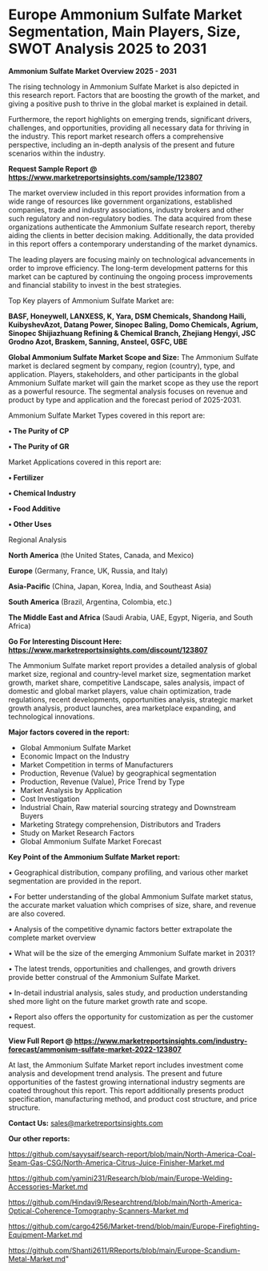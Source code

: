 # Europe Ammonium Sulfate Market Segmentation, Main Players, Size, SWOT Analysis 2025 to 2031

<Strong> Ammonium Sulfate Market Overview 2025 - 2031</strong>

The rising technology in Ammonium Sulfate Market is also depicted in this research report. Factors that are boosting the growth of the market, and giving a positive push to thrive in the global market is explained in detail.

Furthermore, the report highlights on emerging trends, significant drivers, challenges, and opportunities, providing all necessary data for thriving in the industry. This report market research offers a comprehensive perspective, including an in-depth analysis of the present and future scenarios within the industry.

<strong>Request Sample Report @ <a href=https://www.marketreportsinsights.com/sample/123807>https://www.marketreportsinsights.com/sample/123807</a></strong>

The market overview included in this report provides information from a wide range of resources like government organizations, established companies, trade and industry associations, industry brokers and other such regulatory and non-regulatory bodies. The data acquired from these organizations authenticate the Ammonium Sulfate research report, thereby aiding the clients in better decision making. Additionally, the data provided in this report offers a contemporary understanding of the market dynamics.

The leading players are focusing mainly on technological advancements in order to improve efficiency. The long-term development patterns for this market can be captured by continuing the ongoing process improvements and financial stability to invest in the best strategies.

Top Key players of Ammonium Sulfate Market are:

<strong>BASF, Honeywell, LANXESS, K, Yara, DSM Chemicals, Shandong Haili, KuibyshevAzot, Datang Power, Sinopec Baling, Domo Chemicals, Agrium, Sinopec Shijiazhuang Refining & Chemical Branch, Zhejiang Hengyi, JSC Grodno Azot, Braskem, Sanning, Ansteel, GSFC, UBE</strong>

<strong><b>Global Ammonium Sulfate Market Scope and Size:</b></strong>
The Ammonium Sulfate market is declared segment by company, region (country), type, and application. Players, stakeholders, and other participants in the global Ammonium Sulfate market will gain the market scope as they use the report as a powerful resource. The segmental analysis focuses on revenue and product by type and application and the forecast period of 2025-2031.

Ammonium Sulfate Market Types covered in this report are:

<strong>• The Purity of CP

• The Purity of GR</strong>

Market Applications covered in this report are:

<strong>• Fertilizer

• Chemical Industry

• Food Additive

• Other Uses</strong> 

Regional Analysis

<strong>North America</strong> (the United States, Canada, and Mexico)

<strong>Europe</strong> (Germany, France, UK, Russia, and Italy)

<strong>Asia-Pacific</strong> (China, Japan, Korea, India, and Southeast Asia)

<strong>South America</strong> (Brazil, Argentina, Colombia, etc.)

<strong>The Middle East and Africa</strong> (Saudi Arabia, UAE, Egypt, Nigeria, and South Africa)

<strong>Go For Interesting Discount Here: <a href=https://www.marketreportsinsights.com/discount/123807>https://www.marketreportsinsights.com/discount/123807</a></strong>

The Ammonium Sulfate market report provides a detailed analysis of global market size, regional and country-level market size, segmentation market growth, market share, competitive Landscape, sales analysis, impact of domestic and global market players, value chain optimization, trade regulations, recent developments, opportunities analysis, strategic market growth analysis, product launches, area marketplace expanding, and technological innovations.

<strong><b>Major factors covered in the report:</b></strong>
<ul>
  <li>Global Ammonium Sulfate Market </li>
  <li>Economic Impact on the Industry</li>
  <li>Market Competition in terms of Manufacturers</li>
  <li>Production, Revenue (Value) by geographical segmentation</li>
  <li>Production, Revenue (Value), Price Trend by Type</li>
  <li>Market Analysis by Application</li>
  <li>Cost Investigation</li>
  <li>Industrial Chain, Raw material sourcing strategy and Downstream Buyers</li>
  <li>Marketing Strategy comprehension, Distributors and Traders</li>
  <li>Study on Market Research Factors</li>
  <li>Global Ammonium Sulfate Market Forecast</li>
</ul>

<strong><b>Key Point of the Ammonium Sulfate Market report:</b></strong>

• Geographical distribution, company profiling, and various other market segmentation are provided in the report.

• For better understanding of the global Ammonium Sulfate market status, the accurate market valuation which comprises of size, share, and revenue are also covered.

• Analysis of the competitive dynamic factors better extrapolate the complete market overview

• What will be the size of the emerging Ammonium Sulfate market in 2031?

• The latest trends, opportunities and challenges, and growth drivers provide better construal of the Ammonium Sulfate Market.

• In-detail industrial analysis, sales study, and production understanding shed more light on the future market growth rate and scope.

• Report also offers the opportunity for customization as per the customer request.

<strong><b>View Full Report @ <a href=https://www.marketreportsinsights.com/industry-forecast/ammonium-sulfate-market-2022-123807>https://www.marketreportsinsights.com/industry-forecast/ammonium-sulfate-market-2022-123807</a></b></strong>


At last, the Ammonium Sulfate Market report includes investment come analysis and development trend analysis. The present and future opportunities of the fastest growing international industry segments are coated throughout this report. This report additionally presents product specification, manufacturing method, and product cost structure, and price structure.

<strong>Contact Us:</strong>
sales@marketreportsinsights.com

<strong>Our other reports:</strong>

<a href=https://github.com/sayysaif/search-report/blob/main/North-America-Coal-Seam-Gas-CSG/North-America-Citrus-Juice-Finisher-Market.md>https://github.com/sayysaif/search-report/blob/main/North-America-Coal-Seam-Gas-CSG/North-America-Citrus-Juice-Finisher-Market.md</a>

<a href=https://github.com/yamini231/Research/blob/main/Europe-Welding-Accessories-Market.md>https://github.com/yamini231/Research/blob/main/Europe-Welding-Accessories-Market.md</a>

<a href=https://github.com/Hindavi9/Researchtrend/blob/main/North-America-Optical-Coherence-Tomography-Scanners-Market.md>https://github.com/Hindavi9/Researchtrend/blob/main/North-America-Optical-Coherence-Tomography-Scanners-Market.md</a>

<a href=https://github.com/cargo4256/Market-trend/blob/main/Europe-Firefighting-Equipment-Market.md>https://github.com/cargo4256/Market-trend/blob/main/Europe-Firefighting-Equipment-Market.md</a>

<a href=https://github.com/Shanti2611/RReports/blob/main/Europe-Scandium-Metal-Market.md>https://github.com/Shanti2611/RReports/blob/main/Europe-Scandium-Metal-Market.md</a>"
